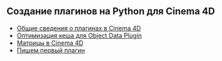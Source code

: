 ## Создание плагинов на Python для Cinema 4D
 - [Общие сведения о плагинах в Cinema 4D][1]
 - [Оптимизация кеша для Object Data Plugin][2]
 - [Матрицы в Cinema 4D][3]
 - [Пишем первый плагин][4]


[1]: general.md "general"
[2]: optimize.md "optimize"
[3]: matrix.md "matrix"
[4]: first_plugin.md "first_plugin"